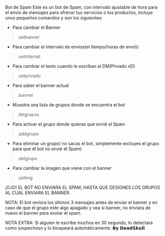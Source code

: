 Bot de Spam
Este es un bot de Spam, con intervalo ajustable de hora para el envío de mensajes 
para ofrecer tus servicios o tus productos, incluye unos pequeños comandos y son los siguientes:

* Para cambiar el Banner
> .setbanner

* Para cambiar el intervalo de envios(el tiempo/horas de envió)
> .setinterval 

* Para cambiar el texto cuando le escriban al DM(Privado xD)
> .setprivado 

* Para saber el banner actual
> .banner

* Muestra una lista de grupos donde se encuentra el bot
> .listgrupos 

* Para activar el grupo donde quieras que envié el Spam
> .addgrupo

* Para eliminar un grupo( no sacas el bot, simplemente excluyes el grupo para que dl bot no envié el Spam)
> .delgrupo

* Para cambiar la imagen que viene con el banner
> .setimg

¡OJO! EL BOT NO ENVIARA EL SPAM, HASTA QUE DESIGNES LOS GRUPOS AL CUAL ENVIARA EL BANNER.

NOTA: El bot revisra los últimos 3 mensajes antes de enviar el banner y en caso de que el grupo este algo apagado y vea si banner, no enviara de nuevo el banner para evotar el spam.

NOTA EXTRA: Si alguien le escribe muchos en 30 segundo, lo detectara como sospechoso y lo bloqueará automáticamente.
𝗕𝘆 𝗗𝗲𝗮𝗱𝗦𝗸𝘂𝗹𝗹
